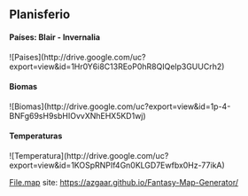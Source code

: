 <h2>Planisferio</h2>

<h4>Países: Blair - Invernalia</h4>
![Paises](http://drive.google.com/uc?export=view&id=1Hr0Y6i8C13REoP0hR8QIQelp3GUUCrh2)

<h4>Biomas</h4>
![Biomas](http://drive.google.com/uc?export=view&id=1p-4-BNFg69sH9sbHIOvvXNhEHX5KD1wj)

<h4>Temperaturas</h4>
![Temperatura](http://drive.google.com/uc?export=view&id=1KOSpRNPIf4Gn0KLGD7Ewfbx0Hz-77ikA)

[File.map](https://drive.google.com/uc?export=download&id=1w_Cnip3_Z7QGXnDXyfqr5YfoUzeFKEGG) site: https://azgaar.github.io/Fantasy-Map-Generator/
